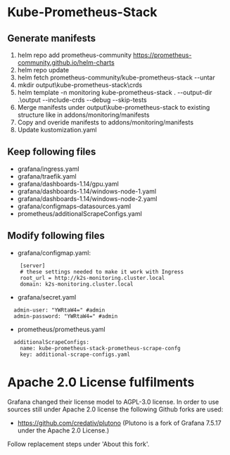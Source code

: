 <!--
SPDX-FileCopyrightText: © 2023 Siemens Healthcare GmbH

SPDX-License-Identifier: MIT
-->

# Kube-Prometheus-Stack
## Generate manifests
1. helm repo add prometheus-community https://prometheus-community.github.io/helm-charts
2. helm repo update
3. helm fetch prometheus-community/kube-prometheus-stack --untar
4. mkdir output\kube-prometheus-stack\crds
5. helm template -n monitoring kube-prometheus-stack . --output-dir .\output --include-crds --debug --skip-tests
6. Merge manifests under output\kube-prometheus-stack to existing structure like in addons/monitoring/manifests
7. Copy and overide manifests to addons/monitoring/manifests
8. Update kustomization.yaml

## Keep following files
- grafana/ingress.yaml
- grafana/traefik.yaml
- grafana/dashboards-1.14/gpu.yaml
- grafana/dashboards-1.14/windows-node-1.yaml
- grafana/dashboards-1.14/windows-node-2.yaml
- grafana/configmaps-datasources.yaml
- prometheus/additionalScrapeConfigs.yaml

## Modify following files
- grafana/configmap.yaml:

```
    [server]
    # these settings needed to make it work with Ingress
    root_url = http://k2s-monitoring.cluster.local
    domain: k2s-monitoring.cluster.local

```

- grafana/secret.yaml
```
  admin-user: "YWRtaW4=" #admin
  admin-password: "YWRtaW4=" #admin
```

- prometheus/prometheus.yaml

```
  additionalScrapeConfigs:
    name: kube-prometheus-stack-prometheus-scrape-confg
    key: additional-scrape-configs.yaml
```

# Apache 2.0 License fulfilments

Grafana changed their license model to AGPL-3.0 license. In order to use sources still under Apache 2.0 license the following Github forks are used:

- https://github.com/credativ/plutono (Plutono is a fork of Grafana 7.5.17 under the Apache 2.0 License.)

Follow replacement steps under 'About this fork'.